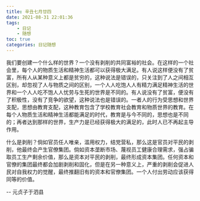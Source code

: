 ```yaml
---
title: 辛丑七月廿四
date: 2021-08-31 22:01:36
tags:
    - 日记
    - 随想
toc: true
categories: 日记随想
---
```


我们要创建一个什么样的世界？一个没有剥削的共同富裕的社会。在这样的一个社会里，<!--more-->每个人的物质生活和精神生活都可以获得极大满足。有人说这样便没有了贫富，所有人从某种意义上都是贫穷的，这种说法是错误的，只关注到了人之间相互区别，却忽视了人与物质之间的区别，一个人人吃饱人人有精力满足精神生活的世界和一个人人吃不饱人人忧劳与生死的世界是不同的。有人说没有了贫富，便没有了积极性，没有了竞争的欲望，这种说法也是错误的。一者人的行为受思想和世界支配，思想由教育支配，这种教育包含了学校教育社会教育和物质世界的教育。在每个人物质生活和精神生活都能满足的时代，教育是与今不同的，思想也是不同的；再者达到那样的世界，生产力是已经获得极大的满足的，此时人已不再起主导作用。

什么是剥削？倘如官员任人唯亲，滥用权力，结党营私，那么这是官员对平民的剥削，他最终会产生官僚集团。倘如资本垄断市场、蔑视员工健康合理需求，强占骗取员工生产剩余价值，那么是资本对平民的剥削，最终形成资本集团。任何资本和官僚的集团最终都会加剧剥削和固化，但是在另一种意义上，严重的剥削会促进人民对自我权力的觉醒，最终推翻旧有的资本和官僚集团。一个人付出劳动应该获得同等的价值。

-- 元贞子于泗县